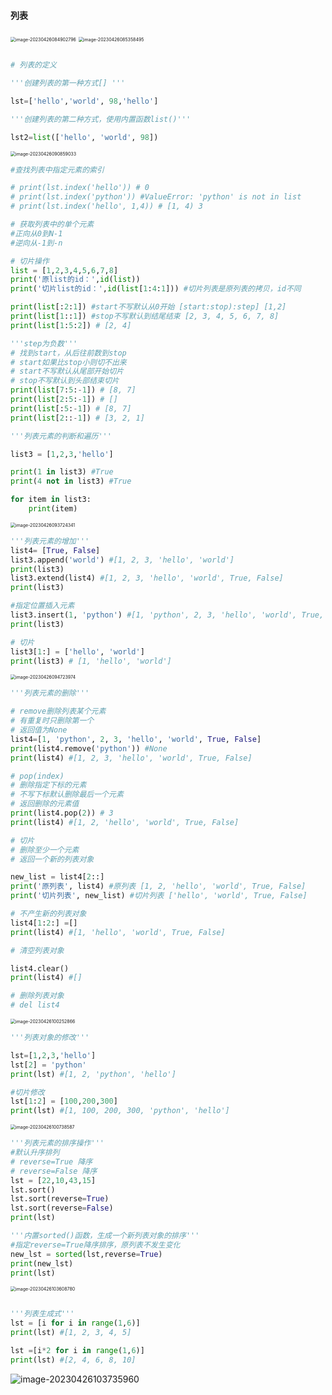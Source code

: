 #### 列表

<img src="D:\document\2023study\python\images\00090" alt="image-20230426084902796" style="zoom:50%;" />

<img src="D:\document\2023study\python\images\image-20230426085358495.png" alt="image-20230426085358495" style="zoom:50%;" />



```python

# 列表的定义

'''创建列表的第一种方式[] '''

lst=['hello','world', 98,'hello']

'''创建列表的第二种方式，使用内置函数list()'''

lst2=list(['hello', 'world', 98])
```



<img src="D:\document\2023study\python\images\image-202304260908590331" alt="image-20230426090859033" style="zoom:50%;" />

```python
#查找列表中指定元素的索引

# print(lst.index('hello')) # 0
# print(lst.index('python')) #ValueError: 'python' is not in list
# print(lst.index('hello', 1,4)) # [1, 4) 3

# 获取列表中的单个元素
#正向从0到N-1
#逆向从-1到-n

# 切片操作
list = [1,2,3,4,5,6,7,8]
print('原list的id：',id(list)) 
print('切片list的id：',id(list[1:4:1])) #切片列表是原列表的拷贝，id不同

print(list[:2:1]) #start不写默认从0开始 [start:stop):step] [1,2]
print(list[1::1]) #stop不写默认到结尾结束 [2, 3, 4, 5, 6, 7, 8]
print(list[1:5:2]) # [2, 4]

'''step为负数''' 
# 找到start，从后往前数到stop
# start如果比stop小则切不出来
# start不写默认从尾部开始切片
# stop不写默认到头部结束切片
print(list[7:5:-1]) # [8, 7]
print(list[2:5:-1]) # []
print(list[:5:-1]) # [8, 7]
print(list[2::-1]) # [3, 2, 1]

'''列表元素的判断和遍历'''

list3 = [1,2,3,'hello']

print(1 in list3) #True
print(4 not in list3) #True

for item in list3:
    print(item)
```



<img src="D:\document\2023study\python\images\image-202304260937243411" alt="image-20230426093724341" style="zoom:50%;" />

```python
'''列表元素的增加'''
list4= [True, False]
list3.append('world') #[1, 2, 3, 'hello', 'world']
print(list3)
list3.extend(list4) #[1, 2, 3, 'hello', 'world', True, False]
print(list3)

#指定位置插入元素
list3.insert(1, 'python') #[1, 'python', 2, 3, 'hello', 'world', True, False]
print(list3)

# 切片
list3[1:] = ['hello', 'world']
print(list3) # [1, 'hello', 'world']

```



<img src="D:\document\2023study\python\images\image-202304260947239742" alt="image-20230426094723974" style="zoom:50%;" />

```python
'''列表元素的删除'''

# remove删除列表某个元素
# 有重复时只删除第一个
# 返回值为None
list4=[1, 'python', 2, 3, 'hello', 'world', True, False]
print(list4.remove('python')) #None
print(list4) #[1, 2, 3, 'hello', 'world', True, False]

# pop(index)
# 删除指定下标的元素
# 不写下标默认删除最后一个元素
# 返回删除的元素值
print(list4.pop(2)) # 3
print(list4) #[1, 2, 'hello', 'world', True, False]

# 切片 
# 删除至少一个元素
# 返回一个新的列表对象

new_list = list4[2::]
print('原列表', list4) #原列表 [1, 2, 'hello', 'world', True, False]
print('切片列表', new_list) #切片列表 ['hello', 'world', True, False]

# 不产生新的列表对象
list4[1:2:] =[]
print(list4) #[1, 'hello', 'world', True, False]

# 清空列表对象

list4.clear()
print(list4) #[]

# 删除列表对象
# del list4


```



<img src="D:\document\2023study\python\images\image-20230426100252866.png" alt="image-20230426100252866" style="zoom:50%;" />

```python
'''列表对象的修改'''

lst=[1,2,3,'hello']
lst[2] = 'python'
print(lst) #[1, 2, 'python', 'hello']

#切片修改
lst[1:2] = [100,200,300]
print(lst) #[1, 100, 200, 300, 'python', 'hello']
```



<img src="D:\document\2023study\python\images\image-20230426100738587.png" alt="image-20230426100738587" style="zoom:50%;" />

```python
'''列表元素的排序操作'''
#默认升序排列
# reverse=True 降序
# reverse=False 降序
lst = [22,10,43,15]
lst.sort()
lst.sort(reverse=True)
lst.sort(reverse=False)
print(lst)

'''内置sorted()函数，生成一个新列表对象的排序'''
#指定reverse=True降序排序，原列表不发生变化
new_lst = sorted(lst,reverse=True)
print(new_lst)
print(lst)

```

<img src="D:\document\2023study\python\images\image-20230426103608780.png" alt="image-20230426103608780" style="zoom:50%;" />

```python

'''列表生成式'''
lst = [i for i in range(1,6)]
print(lst) #[1, 2, 3, 4, 5]

lst =[i*2 for i in range(1,6)]
print(lst) #[2, 4, 6, 8, 10]
```



![image-20230426103735960](D:\document\2023study\python\images\image-20230426103735960.png)